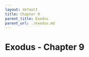 ```yaml
---
layout: default
title: Chapter 9
parent_title: Exodus
parent_url: ./exodus.md
---
```


# Exodus - Chapter 9
